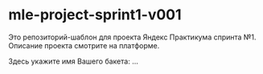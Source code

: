 # mle-project-sprint1-v001

Это репозиторий-шаблон для проекта Яндекс Практикума спринта №1.
Описание проекта смотрите на платформе.

Здесь укажите имя Вашего бакета: ...
